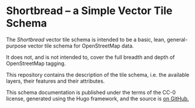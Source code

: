 # Shortbread – a Simple Vector Tile Schema

The *Shortbread* vector tile schema is intended to be a basic, lean, general-purpose vector
tile schema for OpenStreetMap data.

It does not, and is not intended to, cover the full breadth and depth of OpenStreetMap tagging.

This repository contains the description of the tile schema, i.e. the available layers, their features and their
 attributes.

This schema documentation is published under the terms of the CC-0 license, generated using the Hugo framework, and the source is [on GitHub.](https://github.com/geofabrik/shortbread-docs)
